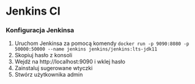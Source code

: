# Jenkins CI


### Konfiguracja Jenkinsa
1. Uruchom Jenkinsa za pomocą komendy `docker run -p 9090:8080 -p 50000:50000 --name jenkins jenkins/jenkins:lts-jdk11`
2. Skopiuj hasło z konsoli
3. Wejdź na http://localhost:9090 i wklej hasło
4. Zainstaluj sugerowane wtyczki
5. Stwórz użytkownika admin

